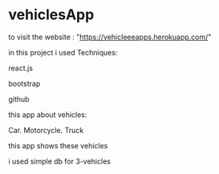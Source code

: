 # vehiclesApp

to visit the website : "https://vehicleeeapps.herokuapp.com/"

in this project i used Techniques:

react.js

bootstrap

github 

this app about vehicles:

Car.
Motorcycle.
Truck
 
 
 this app shows these vehicles 
 
 
 i used simple db for 3-vehicles
 
